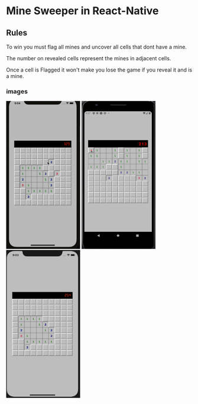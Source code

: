 # Mine Sweeper in React-Native

## Rules

To win you must flag all mines and uncover all cells that dont have a mine.

The number on revealed cells represent the mines in adjacent cells.

Once a cell is Flagged it won't make you lose the game if you reveal it and is a mine.

### images

<!-- ![gif](/assets/minesweeper.gif) -->

<img src="/assets/minesweeper.gif" width="200" height="400" />
<img src="/assets/android-mines.png" width="200" height="400" />
<img src="/assets/ios-mines.png" width="200" height="400" />